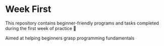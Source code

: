 # Week First

This repository contains beginner-friendly programs and tasks completed during the first week of practice 🚀

Aimed at helping beginners grasp programming fundamentals
